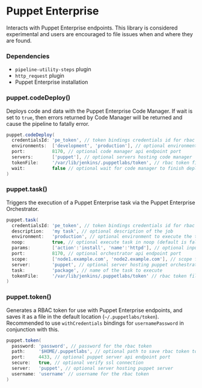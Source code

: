 # Puppet Enterprise

Interacts with Puppet Enterprise endpoints. This library is considered experimental and users are encouraged to file issues when and where they are found.

### Dependencies

- `pipeline-utility-steps` plugin
- `http_request` plugin
- Puppet Enterprise installation

### puppet.codeDeploy()
Deploys code and data with the Puppet Enterprise Code Manager. If wait is set to `true`, then errors returned by Code Manager will be returned and cause the pipeline to fatally error.

```groovy
puppet.codeDeploy(
  credentialsId: 'pe_token', // token bindings credentials id for rbac token; mutually exclusive with token
  environments:  ['development', 'production'], // optional environments to deploy (default is to deploy all environments)
  port:          8170, // optional code manager api endpoint port
  servers:       ['puppet'], // optional servers hosting code manager
  tokenFile:     '/var/lib/jenkins/.puppetlabs/token', // rbac token file location for deploying with code manager; mutually exclusive with credentialsId
  wait:          false // optional wait for code manager to finish deployment
)
```

### puppet.task()
Triggers the execution of a Puppet Enterprise task via the Puppet Enterprise Orchestrator.

```groovy
puppet.task(
  credentialsId: 'pe_token', // token bindings credentials id for rbac token; mutually exclusive with token
  description:   'my task', // optional description of the job
  environment:   'production', // optional environment to execute the task on (default is production)
  noop:          true, // optional execute task in noop (default is false)
  params:        ['action':'install', 'name':'httpd'], // optional input parameters (default is empty)
  port:          8170, // optional orchestrator api endpoint port
  scope:         ['node1.example.com', 'node2.example.com'], // scope for deployment (if string, will be passed as `node_group` or `application`; if array of strings, will be passed as `nodes` or `query`; internal logic attempts to correctly determine which)
  server:        'puppet', // optional server hosting puppet orchestrator
  task:          'package', // name of the task to execute
  tokenFile:     '/var/lib/jenkins/.puppetlabs/token' // rbac token file location for deploying with code manager; mutually exclusive with credentialId
)
```

### puppet.token()
Generates a RBAC token for use with Puppet Enterprise endpoints, and saves it as a file in the default location (`~/.puppetlabs/token`). Recommended to use `withCredentials` bindings for `usernamePassword` in conjunction with this.

```groovy
puppet.token(
  password: 'password', // password for the rbac token
  path:     '$HOME/.puppetlabs', // optional path to save rbac token to
  port:     4433, // optional puppet server api endpoint port
  secure:   true, // optional verify ssl connection
  server:   'puppet', // optional server hosting puppet server
  username: 'username' // username for the rbac token
)
```
